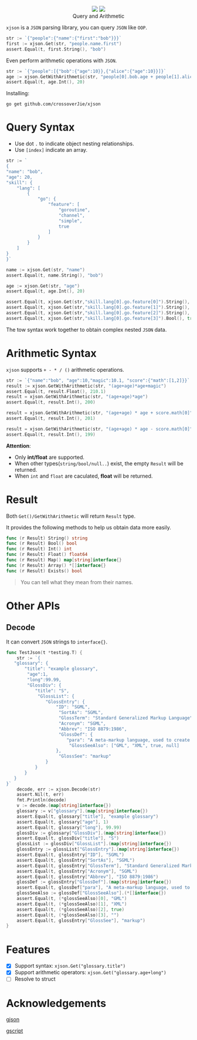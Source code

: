 

	
</p>
<p align="center">
<a href="https://goreportcard.com/report/github.com/crossoverJie/xjson"><img src="https://goreportcard.com/badge/github.com/crossoverJie/xjson"></a>
<a href="https://codecov.io/gh/crossoverJie/xjson"><img src="https://codecov.io/gh/crossoverJie/xjson/branch/main/graph/badge.svg?token=51WIOVFN95"></a>
<br>
Query and Arithmetic
</p>


`xjson` is a `JSON` parsing library, you can query `JSON` like `OOP`. 

```go
str := `{"people":{"name":{"first":"bob"}}}`
first := xjson.Get(str, "people.name.first")
assert.Equal(t, first.String(), "bob")
```

Even perform arithmetic operations with `JSON`.

```go
str := `{"people":[{"bob":{"age":10}},{"alice":{"age":10}}]}`
age := xjson.GetWithArithmetic(str, "people[0].bob.age + people[1].alice.age")
assert.Equal(t, age.Int(), 20)
```

Installing:

```shell
go get github.com/crossoverJie/xjson
```

# Query Syntax

- Use dot `.` to indicate object nesting relationships.
- Use `[index]` indicate an array.

```go
str := `
{
"name": "bob",
"age": 20,
"skill": {
    "lang": [
        {
            "go": {
                "feature": [
                    "goroutine",
                    "channel",
                    "simple",
                    true
                ]
            }
        }
    ]
}
}`

name := xjson.Get(str, "name")
assert.Equal(t, name.String(), "bob")

age := xjson.Get(str, "age")
assert.Equal(t, age.Int(), 20)

assert.Equal(t, xjson.Get(str,"skill.lang[0].go.feature[0]").String(), "goroutine")
assert.Equal(t, xjson.Get(str,"skill.lang[0].go.feature[1]").String(), "channel")
assert.Equal(t, xjson.Get(str,"skill.lang[0].go.feature[2]").String(), "simple")
assert.Equal(t, xjson.Get(str,"skill.lang[0].go.feature[3]").Bool(), true)
```

The tow syntax work together to obtain complex nested `JSON` data.

# Arithmetic Syntax

`xjson` supports `+ - * / ()` arithmetic operations.

```go
str := `{"name":"bob", "age":10,"magic":10.1, "score":{"math":[1,2]}}`
result := xjson.GetWithArithmetic(str, "(age+age)*age+magic")
assert.Equal(t, result.Float(), 210.1)
result = xjson.GetWithArithmetic(str, "(age+age)*age")
assert.Equal(t, result.Int(), 200)

result = xjson.GetWithArithmetic(str, "(age+age) * age + score.math[0]")
assert.Equal(t, result.Int(), 201)

result = xjson.GetWithArithmetic(str, "(age+age) * age - score.math[0]")
assert.Equal(t, result.Int(), 199)
```

**Attention**:

- Only **int/float** are supported.
- When other types(`string/bool/null..`) exist, the empty `Result` will be returned.
- When `int` and `float` are caculated, **float** will be returned.

# Result

Both `Get()/GetWithArithmetic` will return `Result` type.


It provides the following methods to help us obtain data more easily.

```go
func (r Result) String() string
func (r Result) Bool() bool
func (r Result) Int() int
func (r Result) Float() float64
func (r Result) Map() map[string]interface{}
func (r Result) Array() *[]interface{}
func (r Result) Exists() bool
```

> You can tell what they mean from their names.

# Other APIs

## Decode

It can convert `JSON` strings to `interface{}`.

```go
func TestJson(t *testing.T) {
	str := `{
   "glossary": {
       "title": "example glossary",
		"age":1,
		"long":99.99,
		"GlossDiv": {
           "title": "S",
			"GlossList": {
               "GlossEntry": {
                   "ID": "SGML",
					"SortAs": "SGML",
					"GlossTerm": "Standard Generalized Markup Language",
					"Acronym": "SGML",
					"Abbrev": "ISO 8879:1986",
					"GlossDef": {
                       "para": "A meta-markup language, used to create markup languages such as DocBook.",
						"GlossSeeAlso": ["GML", "XML", true, null]
                   },
					"GlossSee": "markup"
               }
           }
       }
   }
}`
	decode, err := xjson.Decode(str)
	assert.Nil(t, err)
	fmt.Println(decode)
	v := decode.(map[string]interface{})
	glossary := v["glossary"].(map[string]interface{})
	assert.Equal(t, glossary["title"], "example glossary")
	assert.Equal(t, glossary["age"], 1)
	assert.Equal(t, glossary["long"], 99.99)
	glossDiv := glossary["GlossDiv"].(map[string]interface{})
	assert.Equal(t, glossDiv["title"], "S")
	glossList := glossDiv["GlossList"].(map[string]interface{})
	glossEntry := glossList["GlossEntry"].(map[string]interface{})
	assert.Equal(t, glossEntry["ID"], "SGML")
	assert.Equal(t, glossEntry["SortAs"], "SGML")
	assert.Equal(t, glossEntry["GlossTerm"], "Standard Generalized Markup Language")
	assert.Equal(t, glossEntry["Acronym"], "SGML")
	assert.Equal(t, glossEntry["Abbrev"], "ISO 8879:1986")
	glossDef := glossEntry["GlossDef"].(map[string]interface{})
	assert.Equal(t, glossDef["para"], "A meta-markup language, used to create markup languages such as DocBook.")
	glossSeeAlso := glossDef["GlossSeeAlso"].(*[]interface{})
	assert.Equal(t, (*glossSeeAlso)[0], "GML")
	assert.Equal(t, (*glossSeeAlso)[1], "XML")
	assert.Equal(t, (*glossSeeAlso)[2], true)
	assert.Equal(t, (*glossSeeAlso)[3], "")
	assert.Equal(t, glossEntry["GlossSee"], "markup")
}
```

# Features
- [x] Support syntax: `xjson.Get("glossary.title")`
- [x] Support arithmetic operators: `xjson.Get("glossary.age+long")`
- [ ] Resolve to struct

# Acknowledgements

[gjson](https://github.com/tidwall/gjson)

[gscript](https://github.com/crossoverjie/gscript)
